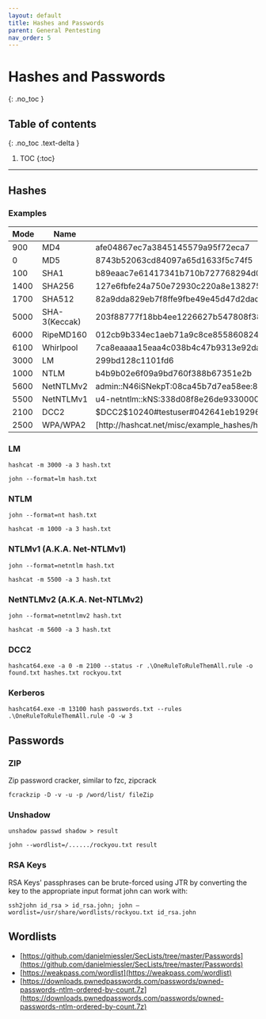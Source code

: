```yaml
---
layout: default
title: Hashes and Passwords 
parent: General Pentesting
nav_order: 5
---
```


# Hashes and Passwords 
{: .no_toc }

## Table of contents
{: .no_toc .text-delta }

1. TOC
{:toc}

---

## Hashes 
### Examples
<table>
<thead>
<tr>
<th>Mode</th><th>Name</th><th>Example</th>
</tr>
</thead>
<tbody>
<tr><td>900  </td><td> MD4           </td><td> afe04867ec7a3845145579a95f72eca7</td></tr>
<tr><td>0    </td><td> MD5           </td><td> 8743b52063cd84097a65d1633f5c74f5</td></tr>
<tr><td>100  </td><td> SHA1          </td><td> b89eaac7e61417341b710b727768294d0e6a277b</td></tr>
<tr><td>1400 </td><td> SHA256        </td><td> 127e6fbfe24a750e72930c220a8e138275656b8e5d8f48a98c3c92df2caba935</td></tr>
<tr><td>1700 </td><td> SHA512        </td><td> 82a9dda829eb7f8ffe9fbe49e45d47d2dad9664fbb7adf72492e3c81ebd3e29134d9bc12212bf83c6840f10e8246b9db54a4859b7ccd0123d86e5872c1e5082f</td></tr>
<tr><td>5000 </td><td> SHA-3(Keccak) </td><td> 203f88777f18bb4ee1226627b547808f38d90d3e106262b5de9ca943b57137b6</td></tr>
<tr><td>6000 </td><td> RipeMD160     </td><td> 012cb9b334ec1aeb71a9c8ce85586082467f7eb6</td></tr>
<tr><td>6100 </td><td> Whirlpool     </td><td> 7ca8eaaaa15eaa4c038b4c47b9313e92da827c06940e69947f85bc0fbef3eb8fd254da220ad9e208b6b28f6bb9be31dd760f1fdb26112d83f87d96b416a4d258</td></tr>
<tr><td>3000 </td><td> LM            </td><td> 299bd128c1101fd6</td></tr>
<tr><td>1000 </td><td> NTLM          </td><td> b4b9b02e6f09a9bd760f388b67351e2b</td></tr>
<tr><td>5600 </td><td> NetNTLMv2     </td><td> admin::N46iSNekpT:08ca45b7d7ea58ee:88dcbe4446168966a153a0064958dac6:5c7830315c7830310000000000000b45c67103d07d7b95acd12ffa11230e0000000052920b85f78d013c31cdb3b92f5d765c783030</td></tr>
<tr><td>5500 </td><td> NetNTLMv1     </td><td> u4-netntlm::kNS:338d08f8e26de93300000000000000000000000000000000:9526fb8c23a90751cdd619b6cea564742e1e4bf33006ba41:cb8086049ec4736c</td></tr>
<tr><td>2100 </td><td> DCC2          </td><td> $DCC2$10240#testuser#042641eb192965b665a9e720869c1dbc</td></tr>
<tr><td>2500 </td><td> WPA/WPA2      </td><td> [http://hashcat.net/misc/example_hashes/hashcat.hccap](http://hashcat.net/misc/example_hashes/hashcat.hccap)</td></tr>
</tbody>
</table>


### LM
```
hashcat -m 3000 -a 3 hash.txt
```
```
john --format=lm hash.txt
```

### NTLM
```
john --format=nt hash.txt
```
```
hashcat -m 1000 -a 3 hash.txt
```


### NTLMv1 (A.K.A. Net-NTLMv1)
```
john --format=netntlm hash.txt
```
```
hashcat -m 5500 -a 3 hash.txt
```

### NetNTLMv2 (A.K.A. Net-NTLMv2)
```
john --format=netntlmv2 hash.txt
```
```
hashcat -m 5600 -a 3 hash.txt
```

### DCC2
```
hashcat64.exe -a 0 -m 2100 --status -r .\OneRuleToRuleThemAll.rule -o found.txt hashes.txt rockyou.txt 
```

### Kerberos 
```
hashcat64.exe -m 13100 hash passwords.txt --rules .\OneRuleToRuleThemAll.rule -O -w 3
```

## Passwords
### ZIP 
Zip password cracker, similar to fzc, zipcrack
```
fcrackzip -D -v -u -p /word/list/ fileZip
```


### Unshadow
```
unshadow passwd shadow > result
```
```
john --wordlist=/....../rockyou.txt result
```

### RSA Keys
RSA Keys' passphrases can be brute-forced using JTR by converting the key to the appropriate input format john can work with: 
```
ssh2john id_rsa > id_rsa.john; john –wordlist=/usr/share/wordlists/rockyou.txt id_rsa.john
```



## Wordlists
* [https://github.com/danielmiessler/SecLists/tree/master/Passwords](https://github.com/danielmiessler/SecLists/tree/master/Passwords)
* [https://weakpass.com/wordlist](https://weakpass.com/wordlist)
* [https://downloads.pwnedpasswords.com/passwords/pwned-passwords-ntlm-ordered-by-count.7z](https://downloads.pwnedpasswords.com/passwords/pwned-passwords-ntlm-ordered-by-count.7z)
